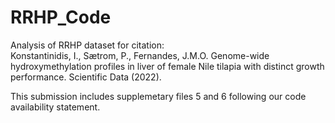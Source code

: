 # RRHP_Code
Analysis of RRHP dataset for citation:  
Konstantinidis, I., Sætrom, P., Fernandes, J.M.O. Genome-wide hydroxymethylation profiles in liver of female Nile tilapia with distinct growth performance. Scientific Data (2022).  
  
This submission includes supplemetary files 5 and 6 following our code availability statement.
